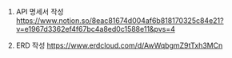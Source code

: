 1. API 명세서 작성 
https://www.notion.so/8eac81674d004af6b818170325c84e21?v=e1967d3362ef4f67bc4a8ed0c1588e11&pvs=4

2. ERD 작성
https://www.erdcloud.com/d/AwWqbgmZ9tTxh3MCn
